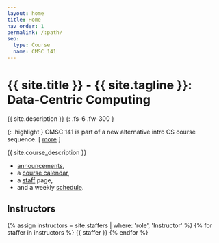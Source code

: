 ```yaml
---
layout: home
title: Home
nav_order: 1
permalink: /:path/
seo:
  type: Course
  name: CMSC 141
---
```


# {{ site.title }} - {{ site.tagline }}: <br/>  Data-Centric Computing

{{ site.description }}
{: .fs-6 .fw-300 }

{: .highlight } 
CMSC 141 is part of a new alternative intro CS course sequence.  [
[more](about.md) ]

{{ site.course_description }}


- [announcements](announcements.md),
- a [course calendar](calendar.md),
- a [staff](staff.md) page,
- and a weekly [schedule](schedule.md).


## Instructors


{% assign instructors = site.staffers | where: 'role', 'Instructor' %}
{% for staffer in instructors %}
{{ staffer }}
{% endfor %}

